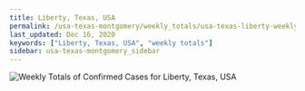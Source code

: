 ```yaml
---
title: Liberty, Texas, USA
permalink: /usa-texas-montgomery/weekly_totals/usa-texas-liberty-weekly_totals.html
last_updated: Dec 16, 2020
keywords: ["Liberty, Texas, USA", "weekly totals"]
sidebar: usa-texas-montgomery_sidebar
---
```


![Weekly Totals of Confirmed Cases for Liberty, Texas, USA](/covid_tracker/images/graphs/usa-texas-liberty-weekly_totals_graph.png)
